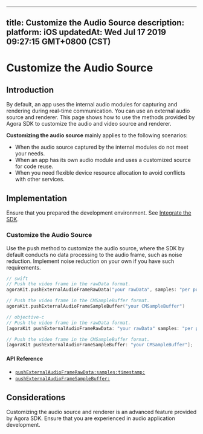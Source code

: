 
---
title: Customize the Audio Source
description: 
platform: iOS
updatedAt: Wed Jul 17 2019 09:27:15 GMT+0800 (CST)
---
# Customize the Audio Source
## Introduction

By default, an app uses the internal audio modules for capturing and rendering during real-time communication. You can use an external audio source and renderer. This page shows how to use the methods provided by Agora SDK to customize the audio and video source and renderer.

**Customizing the audio source** mainly applies to the following scenarios:

* When the audio source captured by the internal modules do not meet your needs. 
* When an app has its own audio module and uses a customized source for code reuse.
* When you need flexible device resource allocation to avoid conflicts with other services.

## Implementation

Ensure that you prepared the development environment. See [Integrate the SDK](../../en/Audio%20Broadcast/ios_audio.md).

### Customize the Audio Source

Use the push method to customize the audio source, where the SDK by default conducts no data processing to the audio frame, such as noise reduction. Implement noise reduction on your own if you have such requirements.

```swift
// swift
// Push the video frame in the rawData format.
agoraKit.pushExternalAudioFrameRawData("your rawData", samples: "per push samples", timestamp: 0)

// Push the video frame in the CMSampleBuffer format.
agoraKit.pushExternalAudioFrameSampleBuffer("your CMSampleBuffer")
```

```objective-c
// objective-c
// Push the video frame in the rawData format.
[agoraKit pushExternalAudioFrameRawData: "your rawData" samples: "per push samples", timestamp: 0];

// Push the video frame in the CMSampleBuffer format.
[agoraKit pushExternalAudioFrameSampleBuffer: "your CMSampleBuffer"];
```

#### API Reference
* [`pushExternalAudioFrameRawData:samples:timestamp:`](https://docs.agora.io/en/Audio%20Broadcast/API%20Reference/oc/Classes/AgoraRtcEngineKit.html#//api/name/pushExternalAudioFrameRawData:samples:timestamp:)
* [`pushExternalAudioFrameSampleBuffer:`](https://docs.agora.io/en/Audio%20Broadcast/API%20Reference/oc/Classes/AgoraRtcEngineKit.html#//api/name/pushExternalAudioFrameSampleBuffer:)


## Considerations
Customizing the audio source and renderer is an advanced feature provided by Agora SDK. Ensure that you are experienced in audio application development.


	

